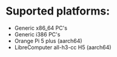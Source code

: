 # Suported platforms:
- Generic x86_64 PC's
- Generic i386 PC's
- Orange Pi 5 plus (aarch64)
- LibreComputer all-h3-cc H5 (aarch64)
